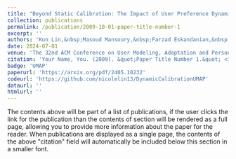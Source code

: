 ```yaml
---
title: "Beyond Static Calibration: The Impact of User Preference Dynamics on Calibrated Recommendation"
collection: publications
permalink: /publication/2009-10-01-paper-title-number-1
excerpt: ''
authors: 'Kun Lin,&nbsp;Masoud Mansoury,&nbsp;Farzad Eskandanian,&nbsp;Milad Sabouri,&nbsp;Bamshad Mobasher'
date: 2024-07-01
venue: 'The 32nd ACM Conference on User Modeling, Adaptation and Personalization, 2024'
citation: 'Your Name, You. (2009). &quot;Paper Title Number 1.&quot; <i>Journal 1</i>. 1(1).'
badge: 'UMAP'
paperurl: 'https://arxiv.org/pdf/2405.10232'
codeurl: 'https://github.com/nicolelin13/DynamicCalibrationUMAP'
dataurl: ''
htmlurl: ''
---
```


The contents above will be part of a list of publications, if the user clicks the link for the publication than the contents of section will be rendered as a full page, allowing you to provide more information about the paper for the reader. When publications are displayed as a single page, the contents of the above "citation" field will automatically be included below this section in a smaller font.
